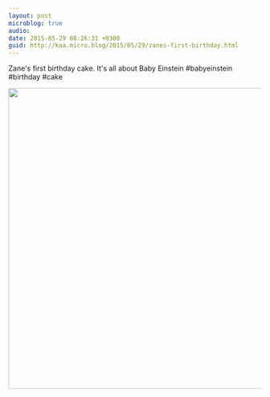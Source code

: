 ```yaml
---
layout: post
microblog: true
audio: 
date: 2015-05-29 08:26:31 +0300
guid: http://kaa.micro.blog/2015/05/29/zanes-first-birthday.html
---
```

Zane's first birthday cake. It's all about Baby Einstein #babyeinstein #birthday #cake

<img src="https://micro.kaa.bz/uploads/2018/cb9970eb02.jpg" width="600" height="600" />
